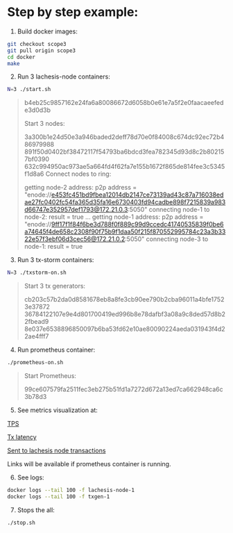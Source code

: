 # Step by step example:

1. Build docker images:

```sh
git checkout scope3
git pull origin scope3
cd docker
make
```

2. Run 3 lachesis-node containers:

```sh
N=3 ./start.sh
```

> b4eb25c9857162e24fa6a80086672d6058b0e61e7a5f2e0faacaeefede3d0d3b
>
> Start 3 nodes:
>
> 3a300b1e24d50e3a946baded2deff78d70e0f84008c674dc92ec72b486979988
> 891f50d0402bf38472117f54793ba6bdcd3fea782345d93d8c2b802157bf0390
> 632c994950ac973ae5a664fd4f62fa7e155b1672f865de814fee3c5345f1d8a6
> Connect nodes to ring:
> 
>  getting node-2 address:
>     p2p address = "enode://e453fc451bd9fbea12014db2147ce73139ad43c87a716038edae27fc0402fc54fa365d35fa16e6730403fd94cadbe898f7215839a983d66747e352957def1793@172.21.0.3:5050"
>  connecting node-1 to node-2:
>     result = true
> ...
>  getting node-1 address:
>     p2p address = "enode://9ff17f1f84f6be3d788f0f889c99d9ccedc41740535839f0be6a74645f4de658c2308f90f75b9f1daa50f215f870552995784c23a3b3322e57f3ebf06d3cec56@172.21.0.2:5050"
>  connecting node-3 to node-1:
>    result = true


3. Run 3 tx-storm containers:

```sh
N=3 ./txstorm-on.sh
```

> Start 3 tx generators:
> 
> cb203c57b2da0d8581678eb8a8fe3cb90ee790b2cba96011a4bfe17523e37872
> 36784122107e9e4d801700419ed996b8e78dafbf3a08a9c8ded57d8b22fbead9
> 8e037e6538896850097b6ba53fd62e10ae80090224aeda031943f4d22ae4fff7


4. Run prometheus container:

```sh
./prometheus-on.sh 
```

> Start Prometheus:
> 
> 99ce607579fa2511fec3eb275b51fd1a7272d672a13ed7ca662948ca6c3b78d3

5. See metrics visualization at:

  [TPS](http://localhost:9090/graph?g0.range_input=5m&g0.expr=lachesis_tx_count_got&g0.tab=0)

  [Tx latency](http://localhost:9090/graph?g0.range_input=5m&g0.expr=lachesis_tx_latency&g0.tab=0)

  [Sent to lachesis node transactions](http://localhost:9090/graph?g0.range_input=5m&g0.expr=lachesis_tx_count_sent&g0.tab=0)

Links will be available if prometheus container is running.


6. See logs:

```sh
docker logs --tail 100 -f lachesis-node-1
docker logs --tail 100 -f txgen-1
```

7. Stops the all:
```sh
./stop.sh
```
